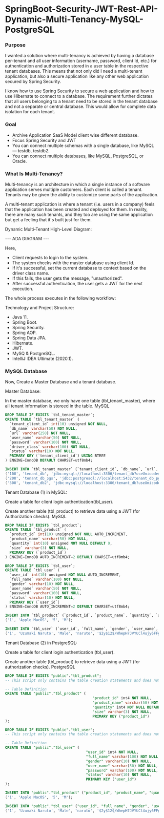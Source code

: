 # SpringBoot-Security-JWT-Rest-API-Dynamic-Multi-Tenancy-MySQL-PostgreSQL
### Purpose

I wanted a solution where multi-tenancy is achieved by having a database per-tenant and all user information (username, password, client Id, etc.) for authentication and authorization stored in a user table in the respective tenant databases. This means that not only did I need a multi-tenant application, but also a secure application like any other web application secured by Spring Security.

I know how to use Spring Security to secure a web application and how to use Hibernate to connect to a database. The requirement further dictates that all users belonging to a tenant need to be stored in the tenant database and not a separate or central database. This would allow for complete data isolation for each tenant.

### Goal

* Archive Application SaaS Model client wise different database.
* Focus Spring Security and JWT
* You can connect multiple schemas with a single database, like MySQL — testdb, testdb2.
* You can connect multiple databases, like MySQL, PostgreSQL, or Oracle.

### What Is Multi-Tenancy?

Multi-tenancy is an architecture in which a single instance of a software application serves multiple customers. Each client is called a tenant. Tenants may be given the ability to customize some parts of the application.

A multi-tenant application is where a tenant (i.e. users in a company) feels that the application has been created and deployed for them. In reality, there are many such tenants, and they too are using the same application but get a feeling that it's built just for them.

Dynamic Multi-Tenant High-Level Diagram:

--- ADA DIAGRAM ---

Here,
* Client requests to login to the system.
* The system checks with the master database using client Id.
* If it's successful, set the current database to context based on the driver class name.
* If this fails, the user gets the message, "unauthorized".
* After successful authentication, the user gets a JWT for the next execution.

The whole process executes in the following workflow:

Technology and Project Structure:
* Java 11.
* Spring Boot.
* Spring Security.
* Spring AOP.
* Spring Data JPA.
* Hibernate.
* JWT.
* MySQ & PostgreSQL.
* IntelliJ IDEA Ultimate (2020.1).

### MySQL Database
Now, Create a Master Database and a tenant database.

Master Database:

In the master database, we only have one table (tbl_tenant_master), where all tenant information is storeed in the table.
MySQL 

```sql
DROP TABLE IF EXISTS `tbl_tenant_master`;
CREATE TABLE `tbl_tenant_master` (
  `tenant_client_id` int(10) unsigned NOT NULL,
  `db_name` varchar(50) NOT NULL,
  `url` varchar(250) NOT NULL,
  `user_name` varchar(50) NOT NULL,
  `password` varchar(100) NOT NULL,
  `driver_class` varchar(100) NOT NULL,
  `status` varchar(10) NOT NULL,
  PRIMARY KEY (`tenant_client_id`) USING BTREE
) ENGINE=InnoDB DEFAULT CHARSET=utf8mb4;

INSERT INTO `tbl_tenant_master` (`tenant_client_id`, `db_name`, `url`, `user_name`, `password`, `driver_class`, `status`) VALUES
('100', 'tenant_db', 'jdbc:mysql://localhost:3306/tenant_db?useUnicode=true&useJDBCCompliantTimezoneShift=true&useLegacyDatetimeCode=false&serverTimezone=Asia/Jakarta&useSSL=false', 'root', 'root', 'com.mysql.cj.jdbc.Driver', 'ACTIVE'),
('200', 'tenant_db_pgs', 'jdbc:postgresql://localhost:5432/tenant_db_pgs', 'hendisantika', 'root', 'org.postgresql.Driver', 'ACTIVE'),
('300', 'tenant_db2', 'jdbc:mysql://localhost:3306/tenant_db?useUnicode=true&useJDBCCompliantTimezoneShift=true&useLegacyDatetimeCode=false&serverTimezone=Asia/Jakarta&useSSL=false', 'root', 'root', 'com.mysql.cj.jdbc.Driver', 'ACTIVE');

```
Tenant Database (1) in MySQL:

Create a table for client login authentication(tbl_user).

Create another table (tbl_product) to retrieve data using a JWT (for Authorization checks).
MySQL 
```sql
DROP TABLE IF EXISTS `tbl_product`;
CREATE TABLE `tbl_product` (
  `product_id` int(10) unsigned NOT NULL AUTO_INCREMENT,
  `product_name` varchar(50) NOT NULL,
  `quantity` int(10) unsigned NOT NULL DEFAULT 0,
  `size` varchar(3) NOT NULL,
  PRIMARY KEY (`product_id`)
) ENGINE=InnoDB AUTO_INCREMENT=2 DEFAULT CHARSET=utf8mb4;

DROP TABLE IF EXISTS `tbl_user`;
CREATE TABLE `tbl_user` (
  `user_id` int(10) unsigned NOT NULL AUTO_INCREMENT,
  `full_name` varchar(100) NOT NULL,
  `gender` varchar(10) NOT NULL,
  `user_name` varchar(50) NOT NULL,
  `password` varchar(100) NOT NULL,
  `status` varchar(10) NOT NULL,
  PRIMARY KEY (`user_id`)
) ENGINE=InnoDB AUTO_INCREMENT=2 DEFAULT CHARSET=utf8mb4;

INSERT INTO `tbl_product` (`product_id`, `product_name`, `quantity`, `size`) VALUES
('1', 'Apple MacOS', '5', 'M');

INSERT INTO `tbl_user` (`user_id`, `full_name`, `gender`, `user_name`, `password`, `status`) VALUES
('1', 'Uzumaki Naruto', 'Male', 'naruto', '$2y$12$/WhepH7JVYUCl4ujy6FFguiCi/x2q4dwXISD.WJTXYIN2QAhv6Zky', 'ACTIVE'); -- password=naruto
```

Tenant Database (2) in PostgreSQL:

Create a table for client login authentication (tbl_user).

Create another table (tbl_product) to retrieve data using a JWT (for authorization checks).
PostgreSQL
```sql
DROP TABLE IF EXISTS "public"."tbl_product";
-- This script only contains the table creation statements and does not fully represent the table in the database. It's still missing: indices, triggers. Do not use it as a backup.

-- Table Definition
CREATE TABLE "public"."tbl_product" (
                                        "product_id" int4 NOT NULL,
                                        "product_name" varchar(50) NOT NULL,
                                        "quantity" int4 NOT NULL DEFAULT 0,
                                        "size" varchar(3) NOT NULL,
                                        PRIMARY KEY ("product_id")
);

DROP TABLE IF EXISTS "public"."tbl_user";
-- This script only contains the table creation statements and does not fully represent the table in the database. It's still missing: indices, triggers. Do not use it as a backup.

-- Table Definition
CREATE TABLE "public"."tbl_user" (
                                     "user_id" int4 NOT NULL,
                                     "full_name" varchar(100) NOT NULL,
                                     "gender" varchar(10) NOT NULL,
                                     "user_name" varchar(50) NOT NULL,
                                     "password" varchar(100) NOT NULL,
                                     "status" varchar(10) NOT NULL,
                                     PRIMARY KEY ("user_id")
);

INSERT INTO "public"."tbl_product" ("product_id", "product_name", "quantity", "size") VALUES
('1', 'Apple MacOS', '5', 'M');

INSERT INTO "public"."tbl_user" ("user_id", "full_name", "gender", "user_name", "password", "status") VALUES
('1', 'Uzumaki Naruto', 'Male', 'naruto', '$2y$12$/WhepH7JVYUCl4ujy6FFguiCi/x2q4dwXISD.WJTXYIN2QAhv6Zky', 'ACTIVE');
```

 

 